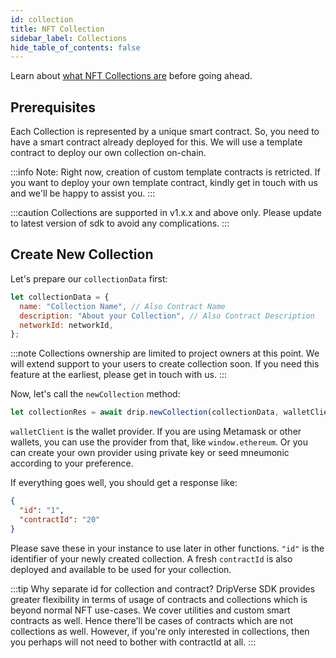 ```yaml
---
id: collection
title: NFT Collection
sidebar_label: Collections
hide_table_of_contents: false
---
```


Learn about [what NFT Collections are](/guide/collection/introduction) before going ahead.

## Prerequisites

Each Collection is represented by a unique smart contract. So, you need to have a smart contract already deployed for this.
We will use a template contract to deploy our own collection on-chain.

:::info
Note: Right now, creation of custom template contracts is retricted. If you want to deploy your own template contract, kindly get in touch with us and we&apos;ll be happy to assist you.
:::

:::caution
Collections are supported in v1.x.x and above only. Please update to latest version of sdk to avoid any complications.
:::

## Create New Collection

Let&apos;s prepare our `collectionData` first:

```js
let collectionData = {
  name: "Collection Name", // Also Contract Name
  description: "About your Collection", // Also Contract Description
  networkId: networkId,
};
```

:::note
Collections ownership are limited to project owners at this point. We will extend support to your users to create collection soon. If you need this feature at the earliest, please get in touch with us.
:::

Now, let&apos;s call the `newCollection` method:

```js
let collectionRes = await drip.newCollection(collectionData, walletClient);
```

`walletClient` is the wallet provider. If you are using Metamask or other wallets, you can use the provider from that, like `window.ethereum`. Or you can create your own provider using private key or seed mneumonic according to your preference.

If everything goes well, you should get a response like:

```json
{
  "id": "1",
  "contractId": "20"
}
```

Please save these in your instance to use later in other functions. `"id"` is the identifier of your newly created collection. A fresh `contractId` is also deployed and available to be used for your collection.

:::tip Why separate id for collection and contract?
DripVerse SDK provides greater flexibility in terms of usage of contracts and collections which is beyond normal NFT use-cases.
We cover utilities and custom smart contracts as well. Hence there&apos;ll be cases of contracts which are not collections as well.
However, if you&apos;re only interested in collections, then you perhaps will not need to bother with contractId at all.
:::
